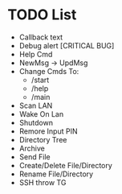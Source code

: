 # TODO List
* Callback text
* Debug alert [CRITICAL BUG]
* Help Cmd
* NewMsg -> UpdMsg
* Change Cmds To:
    * /start
    * /help
    * /main
* Scan LAN
* Wake On Lan
* Shutdown
* Remore Input PIN
* Directory Tree
* Archive
* Send File
* Create/Delete File/Directory
* Rename File/Directory
* SSH throw TG

